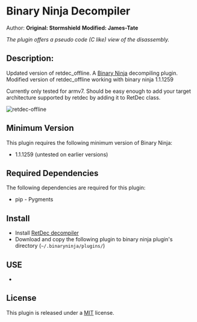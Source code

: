 # Binary Ninja Decompiler
Author: **Original: Stormshield** **Modified: James-Tate**

_The plugin offers a pseudo code (C like) view of the disassembly._

## Description:

Updated version of retdec_offline. A [Binary Ninja](https://binary.ninja/) decompiling plugin.
Modified version of retdec_offline working with binary ninja 1.1.1259

Currently only tested for armv7. Should be easy enough to add your target architecture supported by retdec by adding it to RetDec class.

![retdec-offline](retdec-offline.png)

## Minimum Version

This plugin requires the following minimum version of Binary Ninja:

 * 1.1.1259 (untested on earlier versions)

## Required Dependencies

The following dependencies are required for this plugin:

 * pip - Pygments

## Install

 * Install [RetDec decompiler](https://github.com/avast-tl/retdec)
 * Download and copy the following plugin to binary ninja plugin's directory (``~/.binaryninja/plugins/``)

## USE
 * 

## License

This plugin is released under a [MIT](LICENSE) license.

